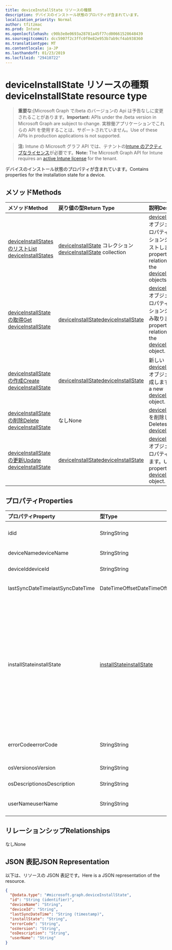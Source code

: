 ```yaml
---
title: deviceInstallState リソースの種類
description: デバイスのインストール状態のプロパティが含まれています。
localization_priority: Normal
author: tfitzmac
ms.prod: Intune
ms.openlocfilehash: c90b3e8e0693a28781a45f77cd00661528648439
ms.sourcegitcommit: dcc5907f2c3ffc0f0e82e953b7ab9cf4ab938360
ms.translationtype: MT
ms.contentlocale: ja-JP
ms.lasthandoff: 01/23/2019
ms.locfileid: "29410722"
---
```

# <a name="deviceinstallstate-resource-type"></a><span data-ttu-id="fada4-103">deviceInstallState リソースの種類</span><span class="sxs-lookup"><span data-stu-id="fada4-103">deviceInstallState resource type</span></span>

> <span data-ttu-id="fada4-104">**重要な:**[Microsoft Graph で/beta のバージョンの Api は予告なしに変更されることがあります。</span><span class="sxs-lookup"><span data-stu-id="fada4-104">**Important:** APIs under the /beta version in Microsoft Graph are subject to change.</span></span> <span data-ttu-id="fada4-105">実稼働アプリケーションでこれらの API を使用することは、サポートされていません。</span><span class="sxs-lookup"><span data-stu-id="fada4-105">Use of these APIs in production applications is not supported.</span></span>

> <span data-ttu-id="fada4-106">**注:** Intune の Microsoft グラフ API では、テナントの[Intune のアクティブなライセンス](https://go.microsoft.com/fwlink/?linkid=839381)が必要です。</span><span class="sxs-lookup"><span data-stu-id="fada4-106">**Note:** The Microsoft Graph API for Intune requires an [active Intune license](https://go.microsoft.com/fwlink/?linkid=839381) for the tenant.</span></span>

<span data-ttu-id="fada4-107">デバイスのインストール状態のプロパティが含まれています。</span><span class="sxs-lookup"><span data-stu-id="fada4-107">Contains properties for the installation state for a device.</span></span>

## <a name="methods"></a><span data-ttu-id="fada4-108">メソッド</span><span class="sxs-lookup"><span data-stu-id="fada4-108">Methods</span></span>
|<span data-ttu-id="fada4-109">メソッド</span><span class="sxs-lookup"><span data-stu-id="fada4-109">Method</span></span>|<span data-ttu-id="fada4-110">戻り値の型</span><span class="sxs-lookup"><span data-stu-id="fada4-110">Return Type</span></span>|<span data-ttu-id="fada4-111">説明</span><span class="sxs-lookup"><span data-stu-id="fada4-111">Description</span></span>|
|:---|:---|:---|
|[<span data-ttu-id="fada4-112">deviceInstallStates のリスト</span><span class="sxs-lookup"><span data-stu-id="fada4-112">List deviceInstallStates</span></span>](../api/intune-books-deviceinstallstate-list.md)|<span data-ttu-id="fada4-113">[deviceInstallState](../resources/intune-books-deviceinstallstate.md) コレクション</span><span class="sxs-lookup"><span data-stu-id="fada4-113">[deviceInstallState](../resources/intune-books-deviceinstallstate.md) collection</span></span>|<span data-ttu-id="fada4-114">[deviceInstallState](../resources/intune-books-deviceinstallstate.md) オブジェクトのプロパティとリレーションシップをリストします。</span><span class="sxs-lookup"><span data-stu-id="fada4-114">List properties and relationships of the [deviceInstallState](../resources/intune-books-deviceinstallstate.md) objects.</span></span>|
|[<span data-ttu-id="fada4-115">deviceInstallState の取得</span><span class="sxs-lookup"><span data-stu-id="fada4-115">Get deviceInstallState</span></span>](../api/intune-books-deviceinstallstate-get.md)|[<span data-ttu-id="fada4-116">deviceInstallState</span><span class="sxs-lookup"><span data-stu-id="fada4-116">deviceInstallState</span></span>](../resources/intune-books-deviceinstallstate.md)|<span data-ttu-id="fada4-117">[deviceInstallState](../resources/intune-books-deviceinstallstate.md) オブジェクトのプロパティとリレーションシップを読み取ります。</span><span class="sxs-lookup"><span data-stu-id="fada4-117">Read properties and relationships of the [deviceInstallState](../resources/intune-books-deviceinstallstate.md) object.</span></span>|
|[<span data-ttu-id="fada4-118">deviceInstallState の作成</span><span class="sxs-lookup"><span data-stu-id="fada4-118">Create deviceInstallState</span></span>](../api/intune-books-deviceinstallstate-create.md)|[<span data-ttu-id="fada4-119">deviceInstallState</span><span class="sxs-lookup"><span data-stu-id="fada4-119">deviceInstallState</span></span>](../resources/intune-books-deviceinstallstate.md)|<span data-ttu-id="fada4-120">新しい [deviceInstallState](../resources/intune-books-deviceinstallstate.md) オブジェクトを作成します。</span><span class="sxs-lookup"><span data-stu-id="fada4-120">Create a new [deviceInstallState](../resources/intune-books-deviceinstallstate.md) object.</span></span>|
|[<span data-ttu-id="fada4-121">deviceInstallState の削除</span><span class="sxs-lookup"><span data-stu-id="fada4-121">Delete deviceInstallState</span></span>](../api/intune-books-deviceinstallstate-delete.md)|<span data-ttu-id="fada4-122">なし</span><span class="sxs-lookup"><span data-stu-id="fada4-122">None</span></span>|<span data-ttu-id="fada4-123">[deviceInstallState](../resources/intune-books-deviceinstallstate.md) を削除します。</span><span class="sxs-lookup"><span data-stu-id="fada4-123">Deletes a [deviceInstallState](../resources/intune-books-deviceinstallstate.md).</span></span>|
|[<span data-ttu-id="fada4-124">deviceInstallState の更新</span><span class="sxs-lookup"><span data-stu-id="fada4-124">Update deviceInstallState</span></span>](../api/intune-books-deviceinstallstate-update.md)|[<span data-ttu-id="fada4-125">deviceInstallState</span><span class="sxs-lookup"><span data-stu-id="fada4-125">deviceInstallState</span></span>](../resources/intune-books-deviceinstallstate.md)|<span data-ttu-id="fada4-126">[deviceInstallState](../resources/intune-books-deviceinstallstate.md) オブジェクトのプロパティを更新します。</span><span class="sxs-lookup"><span data-stu-id="fada4-126">Update the properties of a [deviceInstallState](../resources/intune-books-deviceinstallstate.md) object.</span></span>|

## <a name="properties"></a><span data-ttu-id="fada4-127">プロパティ</span><span class="sxs-lookup"><span data-stu-id="fada4-127">Properties</span></span>
|<span data-ttu-id="fada4-128">プロパティ</span><span class="sxs-lookup"><span data-stu-id="fada4-128">Property</span></span>|<span data-ttu-id="fada4-129">型</span><span class="sxs-lookup"><span data-stu-id="fada4-129">Type</span></span>|<span data-ttu-id="fada4-130">説明</span><span class="sxs-lookup"><span data-stu-id="fada4-130">Description</span></span>|
|:---|:---|:---|
|<span data-ttu-id="fada4-131">id</span><span class="sxs-lookup"><span data-stu-id="fada4-131">id</span></span>|<span data-ttu-id="fada4-132">String</span><span class="sxs-lookup"><span data-stu-id="fada4-132">String</span></span>|<span data-ttu-id="fada4-133">エンティティのキー。</span><span class="sxs-lookup"><span data-stu-id="fada4-133">Key of the entity.</span></span>|
|<span data-ttu-id="fada4-134">deviceName</span><span class="sxs-lookup"><span data-stu-id="fada4-134">deviceName</span></span>|<span data-ttu-id="fada4-135">String</span><span class="sxs-lookup"><span data-stu-id="fada4-135">String</span></span>|<span data-ttu-id="fada4-136">デバイス名。</span><span class="sxs-lookup"><span data-stu-id="fada4-136">Device name.</span></span>|
|<span data-ttu-id="fada4-137">deviceId</span><span class="sxs-lookup"><span data-stu-id="fada4-137">deviceId</span></span>|<span data-ttu-id="fada4-138">String</span><span class="sxs-lookup"><span data-stu-id="fada4-138">String</span></span>|<span data-ttu-id="fada4-139">デバイス ID。</span><span class="sxs-lookup"><span data-stu-id="fada4-139">Device Id.</span></span>|
|<span data-ttu-id="fada4-140">lastSyncDateTime</span><span class="sxs-lookup"><span data-stu-id="fada4-140">lastSyncDateTime</span></span>|<span data-ttu-id="fada4-141">DateTimeOffset</span><span class="sxs-lookup"><span data-stu-id="fada4-141">DateTimeOffset</span></span>|<span data-ttu-id="fada4-142">最後の同期日時。</span><span class="sxs-lookup"><span data-stu-id="fada4-142">Last sync date and time.</span></span>|
|<span data-ttu-id="fada4-143">installState</span><span class="sxs-lookup"><span data-stu-id="fada4-143">installState</span></span>|[<span data-ttu-id="fada4-144">installState</span><span class="sxs-lookup"><span data-stu-id="fada4-144">installState</span></span>](../resources/intune-books-installstate.md)|<span data-ttu-id="fada4-145">電子ブックのインストールの状態。</span><span class="sxs-lookup"><span data-stu-id="fada4-145">The install state of the eBook.</span></span> <span data-ttu-id="fada4-146">可能な値は、`notApplicable`、`installed`、`failed`、`notInstalled`、`uninstallFailed`、`unknown` です。</span><span class="sxs-lookup"><span data-stu-id="fada4-146">Possible values are: `notApplicable`, `installed`, `failed`, `notInstalled`, `uninstallFailed`, `unknown`.</span></span>|
|<span data-ttu-id="fada4-147">errorCode</span><span class="sxs-lookup"><span data-stu-id="fada4-147">errorCode</span></span>|<span data-ttu-id="fada4-148">String</span><span class="sxs-lookup"><span data-stu-id="fada4-148">String</span></span>|<span data-ttu-id="fada4-149">インストール失敗のエラー コード。</span><span class="sxs-lookup"><span data-stu-id="fada4-149">The error code for install failures.</span></span>|
|<span data-ttu-id="fada4-150">osVersion</span><span class="sxs-lookup"><span data-stu-id="fada4-150">osVersion</span></span>|<span data-ttu-id="fada4-151">String</span><span class="sxs-lookup"><span data-stu-id="fada4-151">String</span></span>|<span data-ttu-id="fada4-152">OS バージョン。</span><span class="sxs-lookup"><span data-stu-id="fada4-152">OS Version.</span></span>|
|<span data-ttu-id="fada4-153">osDescription</span><span class="sxs-lookup"><span data-stu-id="fada4-153">osDescription</span></span>|<span data-ttu-id="fada4-154">String</span><span class="sxs-lookup"><span data-stu-id="fada4-154">String</span></span>|<span data-ttu-id="fada4-155">OS の説明。</span><span class="sxs-lookup"><span data-stu-id="fada4-155">OS Description.</span></span>|
|<span data-ttu-id="fada4-156">userName</span><span class="sxs-lookup"><span data-stu-id="fada4-156">userName</span></span>|<span data-ttu-id="fada4-157">String</span><span class="sxs-lookup"><span data-stu-id="fada4-157">String</span></span>|<span data-ttu-id="fada4-158">デバイスのユーザー名です。</span><span class="sxs-lookup"><span data-stu-id="fada4-158">Device User Name.</span></span>|

## <a name="relationships"></a><span data-ttu-id="fada4-159">リレーションシップ</span><span class="sxs-lookup"><span data-stu-id="fada4-159">Relationships</span></span>
<span data-ttu-id="fada4-160">なし</span><span class="sxs-lookup"><span data-stu-id="fada4-160">None</span></span>

## <a name="json-representation"></a><span data-ttu-id="fada4-161">JSON 表記</span><span class="sxs-lookup"><span data-stu-id="fada4-161">JSON Representation</span></span>
<span data-ttu-id="fada4-162">以下は、リソースの JSON 表記です。</span><span class="sxs-lookup"><span data-stu-id="fada4-162">Here is a JSON representation of the resource.</span></span>
<!-- {
  "blockType": "resource",
  "keyProperty": "id",
  "@odata.type": "microsoft.graph.deviceInstallState"
}
-->
``` json
{
  "@odata.type": "#microsoft.graph.deviceInstallState",
  "id": "String (identifier)",
  "deviceName": "String",
  "deviceId": "String",
  "lastSyncDateTime": "String (timestamp)",
  "installState": "String",
  "errorCode": "String",
  "osVersion": "String",
  "osDescription": "String",
  "userName": "String"
}
```





